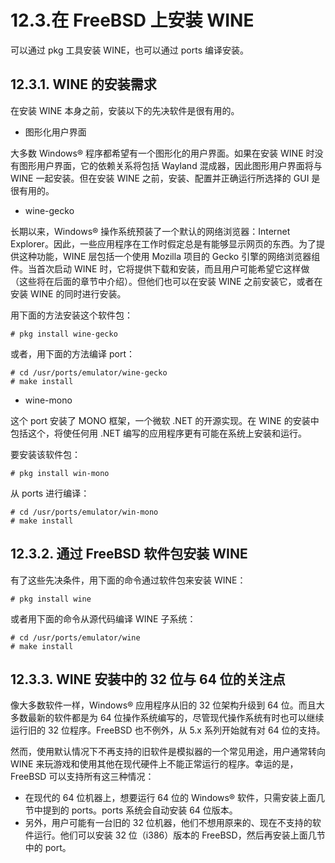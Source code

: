 # 12.3.在 FreeBSD 上安装 WINE

可以通过 pkg 工具安装 WINE，也可以通过 ports 编译安装。

## 12.3.1. WINE 的安装需求

在安装 WINE 本身之前，安装以下的先决软件是很有用的。

- 图形化用户界面

大多数 Windows® 程序都希望有一个图形化的用户界面。如果在安装 WINE 时没有图形用户界面，它的依赖关系将包括 Wayland 混成器，因此图形用户界面将与 WINE 一起安装。但在安装 WINE 之前，安装、配置并正确运行所选择的 GUI 是很有用的。

- wine-gecko

长期以来，Windows® 操作系统预装了一个默认的网络浏览器：Internet Explorer。因此，一些应用程序在工作时假定总是有能够显示网页的东西。为了提供这种功能，WINE 层包括一个使用 Mozilla 项目的 Gecko 引擎的网络浏览器组件。当首次启动 WINE 时，它将提供下载和安装，而且用户可能希望它这样做（这些将在后面的章节中介绍）。但他们也可以在安装 WINE 之前安装它，或者在安装 WINE 的同时进行安装。

用下面的方法安装这个软件包：

```
# pkg install wine-gecko
```

或者，用下面的方法编译 port：

```
# cd /usr/ports/emulator/wine-gecko
# make install
```

- wine-mono

这个 port 安装了 MONO 框架，一个微软 .NET 的开源实现。在 WINE 的安装中包括这个，将使任何用 .NET 编写的应用程序更有可能在系统上安装和运行。

要安装该软件包：

```
# pkg install win-mono
```

从 ports 进行编译：

```
# cd /usr/ports/emulator/win-mono
# make install
```

## 12.3.2. 通过 FreeBSD 软件包安装 WINE

有了这些先决条件，用下面的命令通过软件包来安装 WINE：

```
# pkg install wine
```

或者用下面的命令从源代码编译 WINE 子系统：

```
# cd /usr/ports/emulator/wine
# make install
```

## 12.3.3. WINE 安装中的 32 位与 64 位的关注点

像大多数软件一样，Windows® 应用程序从旧的 32 位架构升级到 64 位。而且大多数最新的软件都是为 64 位操作系统编写的，尽管现代操作系统有时也可以继续运行旧的 32 位程序。FreeBSD 也不例外，从 5.x 系列开始就有对 64 位的支持。

然而，使用默认情况下不再支持的旧软件是模拟器的一个常见用途，用户通常转向 WINE 来玩游戏和使用其他在现代硬件上不能正常运行的程序。幸运的是，FreeBSD 可以支持所有这三种情况：

- 在现代的 64 位机器上，想要运行 64 位的 Windows® 软件，只需安装上面几节中提到的 ports。ports 系统会自动安装 64 位版本。
- 另外，用户可能有一台旧的 32 位机器，他们不想用原来的、现在不支持的软件运行。他们可以安装 32 位（i386）版本的 FreeBSD，然后再安装上面几节中的 port。